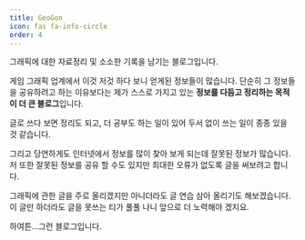 ```yaml
---
title: GeoGon
icon: fas fa-info-circle
order: 4
---
```


그래픽에 대한 자료정리 및 소소한 기록을 남기는 블로그입니다.

게임 그래픽 업계에서 이것 저것 하다 보니 얻게된 정보들이 많습니다. 단순히 그 정보들을 공유하려고 하는 이유보다는 제가 스스로 가지고 있는 **정보를 다듬고 정리하는 목적이 더 큰 블로그**입니다.

글로 쓰다 보면 정리도 되고, 더 공부도 하는 일이 있어 두서 없이 쓰는 일이 종종 있을 것 같습니다.

그리고 당연하게도 인터넷에서 정보를 많이 찾아 보게 되는데 잘못된 정보가 많습니다. 저 또한 잘못된 정보를 공유 할 수도 있지만 최대한 오류가 없도록 글을 써보려고 합니다.

그래픽에 관한 글을 주로 올리겠지만 아니더라도 글 연습 삼아 올리기도 해보겠습니다. 이 글만 하더라도 글을 못쓰는 티가 풀풀 나니 앞으로 더 노력해야 겠지요.

하여튼...그런 블로그입니다.
